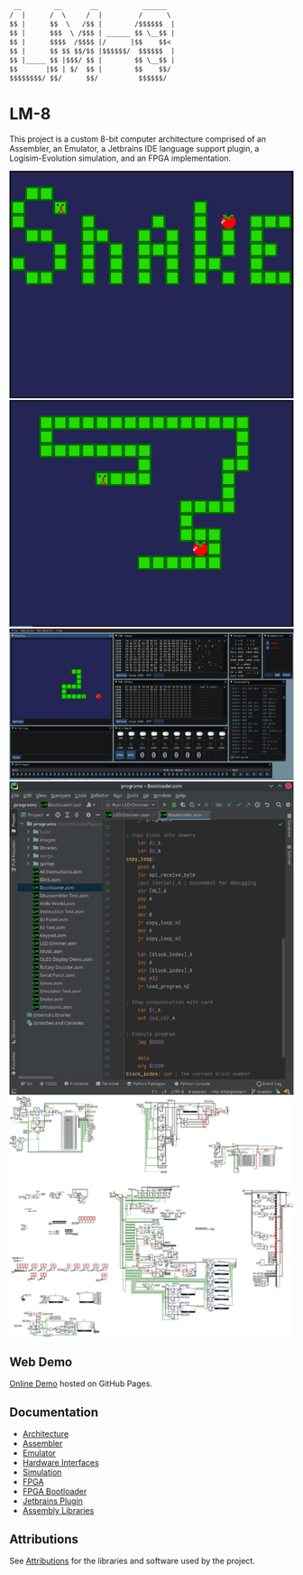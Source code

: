```
 __        __       __           ______  
/  |      /  \     /  |         /      \ 
$$ |      $$  \   /$$ |        /$$$$$$  |
$$ |      $$$  \ /$$$ | ______ $$ \__$$ |
$$ |      $$$$  /$$$$ |/      |$$    $$< 
$$ |      $$ $$ $$/$$ |$$$$$$/  $$$$$$  |
$$ |_____ $$ |$$$/ $$ |        $$ \__$$ |
$$       |$$ | $/  $$ |        $$    $$/ 
$$$$$$$$/ $$/      $$/          $$$$$$/                               
```

# LM-8
This project is a custom 8-bit computer architecture comprised of an Assembler, an Emulator, a
Jetbrains IDE language support plugin, a Logisim-Evolution simulation, and an FPGA implementation.

![Snake Title Screen](media/snake_title.png)
![Snake Game](media/snake_game.png)
![Debugger](media/debugger.png)
![IDE](media/ide.png)
![Simulation](media/simulation.png)

## Web Demo
[Online Demo](https://thelogicmaster.github.io/lm8/) hosted on GitHub Pages.

## Documentation
- [Architecture](ARCHITECTURE.md)
- [Assembler](ASSEMBLER.md)
- [Emulator](EMULATOR.md)
- [Hardware Interfaces](HARDWARE.md)
- [Simulation](SIMULATION.md)
- [FPGA](FPGA.md)
- [FPGA Bootloader](BOOTLOADER.md)
- [Jetbrains Plugin](PLUGIN.md)
- [Assembly Libraries](LIBRARIES.md)

## Attributions
See [Attributions](ATTRIBUTIONS.md) for the libraries and software used by the project.
